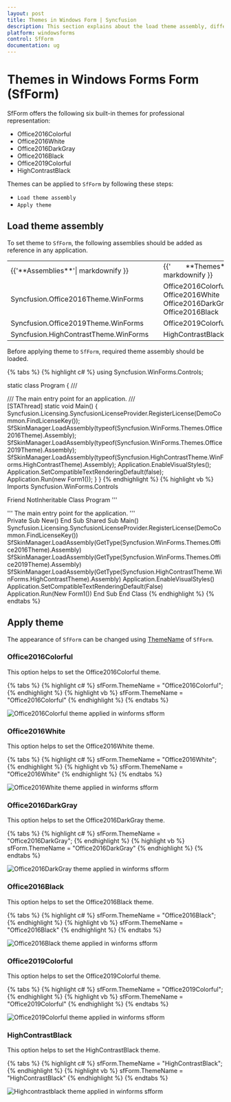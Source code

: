 ```yaml
---
layout: post
title: Themes in Windows Form | Syncfusion
description: This section explains about the load theme assembly, different theme support in Syncfusion WinForms Form (SfForm) control and more details.
platform: windowsforms
control: SfForm
documentation: ug
---
```


# Themes in Windows Forms Form (SfForm)

SfForm offers the following six built-in themes for professional representation:

* Office2016Colorful
* Office2016White
* Office2016DarkGray
* Office2016Black
* Office2019Colorful
* HighContrastBlack

Themes can be applied to `SfForm` by following these steps:

* `Load theme assembly`
* `Apply theme`

## Load theme assembly

To set theme to `SfForm`, the following assemblies should be added as reference in any application.

<table>
<tr>
<td>
{{'**Assemblies**'| markdownify }}
</td>
<td>
{{'        **Themes**'| markdownify }}
</td>
</tr>
<tr>
<td>
Syncfusion.Office2016Theme.WinForms       
</td>
<td>
Office2016Colorful<br>
Office2016White<br>
Office2016DarkGray<br>
Office2016Black
</td>
</tr>
<tr>
<td>
Syncfusion.Office2019Theme.WinForms
</td>
<td>
Office2019Colorful
</td>
</tr>
<tr>
<td>
Syncfusion.HighContrastTheme.WinForms
</td>
<td>
HighContrastBlack
</td>
</tr>
</table>

Before applying theme to `SfForm`, required theme assembly should be loaded.

{% tabs %}
{% highlight c# %}
using Syncfusion.WinForms.Controls;

static class Program
{
    /// <summary>
    /// The main entry point for an application.
    /// </summary>
    [STAThread]
    static void Main()
    {
        Syncfusion.Licensing.SyncfusionLicenseProvider.RegisterLicense(DemoCommon.FindLicenseKey());
        SfSkinManager.LoadAssembly(typeof(Syncfusion.WinForms.Themes.Office2016Theme).Assembly);
        SfSkinManager.LoadAssembly(typeof(Syncfusion.WinForms.Themes.Office2019Theme).Assembly);
        SfSkinManager.LoadAssembly(typeof(Syncfusion.HighContrastTheme.WinForms.HighContrastTheme).Assembly);
        Application.EnableVisualStyles();
        Application.SetCompatibleTextRenderingDefault(false);
        Application.Run(new Form1());
    }
}
{% endhighlight %}
{% highlight vb %}
Imports Syncfusion.WinForms.Controls

Friend NotInheritable Class Program
	''' <summary>
	''' The main entry point for the application.
	''' </summary>
	Private Sub New()
	End Sub
	<STAThread>
	Shared Sub Main()
		Syncfusion.Licensing.SyncfusionLicenseProvider.RegisterLicense(DemoCommon.FindLicenseKey())
		SfSkinManager.LoadAssembly(GetType(Syncfusion.WinForms.Themes.Office2016Theme).Assembly)
		SfSkinManager.LoadAssembly(GetType(Syncfusion.WinForms.Themes.Office2019Theme).Assembly)
		SfSkinManager.LoadAssembly(GetType(Syncfusion.HighContrastTheme.WinForms.HighContrastTheme).Assembly)
		Application.EnableVisualStyles()
		Application.SetCompatibleTextRenderingDefault(False)
		Application.Run(New Form1())
	End Sub
End Class
{% endhighlight %}
{% endtabs %}

## Apply theme

The appearance of `SfForm` can be changed using [ThemeName](https://help.syncfusion.com/cr/windowsforms/Syncfusion.Shared.Base~Syncfusion.WinForms.Controls.SfForm~ThemeName.html) of `SfForm`.

### Office2016Colorful

This option helps to set the Office2016Colorful theme.

{% tabs %}
{% highlight c# %}
 sfForm.ThemeName = "Office2016Colorful";
{% endhighlight %}
{% highlight vb %}
 sfForm.ThemeName = "Office2016Colorful"
{% endhighlight %}
{% endtabs %}

![Office2016Colorful theme applied in winforms sfform](Themes_images/Themes_img1.png)

### Office2016White

This option helps to set the Office2016White theme.

{% tabs %}
{% highlight c# %}
 sfForm.ThemeName = "Office2016White";
{% endhighlight %}
{% highlight vb %}
 sfForm.ThemeName = "Office2016White"
{% endhighlight %}
{% endtabs %}

![Office2016White theme applied in winforms sfform](Themes_images/Themes_img2.png)

### Office2016DarkGray

This option helps to set the Office2016DarkGray theme.

{% tabs %}
{% highlight c# %}
 sfForm.ThemeName = "Office2016DarkGray";
{% endhighlight %}
{% highlight vb %}
 sfForm.ThemeName = "Office2016DarkGray"
{% endhighlight %}
{% endtabs %}

![Office2016DarkGray theme applied in winforms sfform](Themes_images/Themes_img3.png)

### Office2016Black

This option helps to set the Office2016Black theme.

{% tabs %}
{% highlight c# %}
 sfForm.ThemeName = "Office2016Black";
{% endhighlight %}
{% highlight vb %}
 sfForm.ThemeName = "Office2016Black"
{% endhighlight %}
{% endtabs %}

![Office2016Black theme applied in winforms sfform](Themes_images/Themes_img4.png)

### Office2019Colorful

This option helps to set the Office2019Colorful theme.

{% tabs %}
{% highlight c# %}
 sfForm.ThemeName = "Office2019Colorful";
{% endhighlight %}
{% highlight vb %}
 sfForm.ThemeName = "Office2019Colorful"
{% endhighlight %}
{% endtabs %}

![Office2019Colorful theme applied in winforms sfform](Themes_images/Themes_img5.png)

### HighContrastBlack

This option helps to set the HighContrastBlack theme.

{% tabs %}
{% highlight c# %}
 sfForm.ThemeName = "HighContrastBlack";
{% endhighlight %}
{% highlight vb %}
 sfForm.ThemeName = "HighContrastBlack"
{% endhighlight %}
{% endtabs %}

![Highcontrastblack theme applied in winforms sfform](Themes_images/Themes_img6.png)
